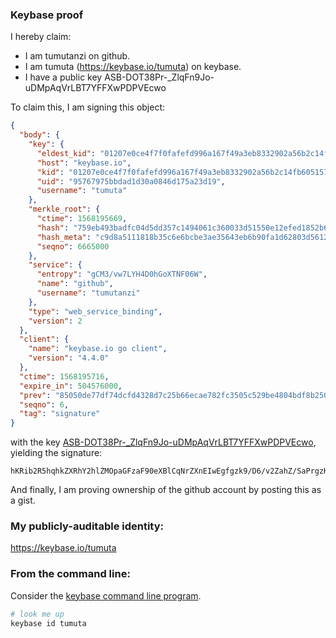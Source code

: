 ### Keybase proof

I hereby claim:

  * I am tumutanzi on github.
  * I am tumuta (https://keybase.io/tumuta) on keybase.
  * I have a public key ASB-DOT38Pr-_ZlqFn9Jo-uDMpAqVrLBT7YFFXwPDPVEcwo

To claim this, I am signing this object:

```json
{
  "body": {
    "key": {
      "eldest_kid": "01207e0ce4f7f0fafefd996a167f49a3eb8332902a56b2c14fb605157c0f0cf544730a",
      "host": "keybase.io",
      "kid": "01207e0ce4f7f0fafefd996a167f49a3eb8332902a56b2c14fb605157c0f0cf544730a",
      "uid": "95767975bbdad1d30a0846d175a23d19",
      "username": "tumuta"
    },
    "merkle_root": {
      "ctime": 1568195669,
      "hash": "759eb493badfc04d5dd357c1494061c360033d51550e12efed1852b6fe2c8137c3883c92c5849b25e2a87a90189a1b442f246a89da0cd91d2649193b10d1abee",
      "hash_meta": "c9d8a5111818b35c6e6bcbe3ae35643eb6b90fa1d62803d5612d38d78431d4c5",
      "seqno": 6665000
    },
    "service": {
      "entropy": "gCM3/vw7LYH4D0hGoXTNF06W",
      "name": "github",
      "username": "tumutanzi"
    },
    "type": "web_service_binding",
    "version": 2
  },
  "client": {
    "name": "keybase.io go client",
    "version": "4.4.0"
  },
  "ctime": 1568195716,
  "expire_in": 504576000,
  "prev": "85050de77df74dcfd4328d7c25b66ecae782fc3505c529be4804bdf8b2504a5f",
  "seqno": 6,
  "tag": "signature"
}
```

with the key [ASB-DOT38Pr-_ZlqFn9Jo-uDMpAqVrLBT7YFFXwPDPVEcwo](https://keybase.io/tumuta), yielding the signature:

```
hKRib2R5hqhkZXRhY2hlZMOpaGFzaF90eXBlCqNrZXnEIwEgfgzk9/D6/v2ZahZ/SaPrgzKQKlaywU+2BRV8Dwz1RHMKp3BheWxvYWTESpcCBsQghQUN5333Tc/UMo18JbZuyueC/DUFxSm+SAS9+LJQSl/EIBEqiG46ZnOzs+utA6TfOf4i8e/VDqEfLRx89IbhRuklAgHCo3NpZ8RAhOgd4k1jAX62zsyXnah9mYbPv9BPTVXXEeMUYbKnGyMIXcRrbKzux/ECayTG1VpBGeG3uJjusjonECuSu3pqAahzaWdfdHlwZSCkaGFzaIKkdHlwZQildmFsdWXEIPnyxt066Klnt4UXWiKMeqm+Yp1J5eicQcBw0EVIVRFeo3RhZ80CAqd2ZXJzaW9uAQ==

```

And finally, I am proving ownership of the github account by posting this as a gist.

### My publicly-auditable identity:

https://keybase.io/tumuta

### From the command line:

Consider the [keybase command line program](https://keybase.io/download).

```bash
# look me up
keybase id tumuta
```
